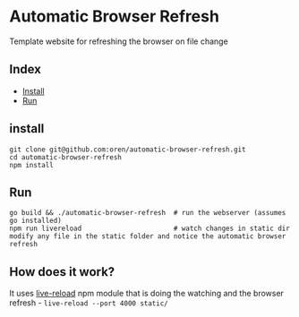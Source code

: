 # Automatic Browser Refresh

Template website for refreshing the browser on file change

## Index

* [Install](#install)
* [Run](#run)

## install

    git clone git@github.com:oren/automatic-browser-refresh.git
    cd automatic-browser-refresh
    npm install

## Run

    go build && ./automatic-browser-refresh  # run the webserver (assumes go installed)
    npm run livereload                       # watch changes in static dir
    modify any file in the static folder and notice the automatic browser refresh

## How does it work?

It uses [live-reload](https://github.com/Raynos/live-reload) npm module that is doing the watching and the browser refresh - `live-reload --port 4000 static/`
